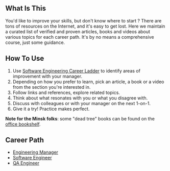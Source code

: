 ## What Is This

You'd like to improve your skills, but don't know where to start ? There are tons of resources on the Internet, and it's easy to get lost. Here we maintain a curated list of verified and proven articles, books and videos about various topics for each career path. It's by no means a comprehensive course, just some guidance.

## How To Use

1. Use [Software Engineering Career Ladder](https://wiki.fitbit.com/display/IPD/Software+Engineering+Career+Ladder) to identify areas of improvement with your manager.
2. Depending on how you prefer to learn, pick an article, a book or a video from the section you're interested in. 
3. Follow links and references, explore related topics.
4. Think about what resonates with you or what you disagree with. 
5. Discuss with colleagues or with your manager on the next 1-on-1.
6. Give it a try! Practice makes perfect.

**Note for the Minsk folks**: some "dead tree" books can be found on the [office bookshelf](https://wiki.fitbit.com/display/intranet/Minsk+Bookshelf>).

## Career Path
* [Engineering Manager](./eng-mgr-path.md)  
* [Software Engineer](./eng-path.md)  
* [QA Engineer](./qa-path.md)  
